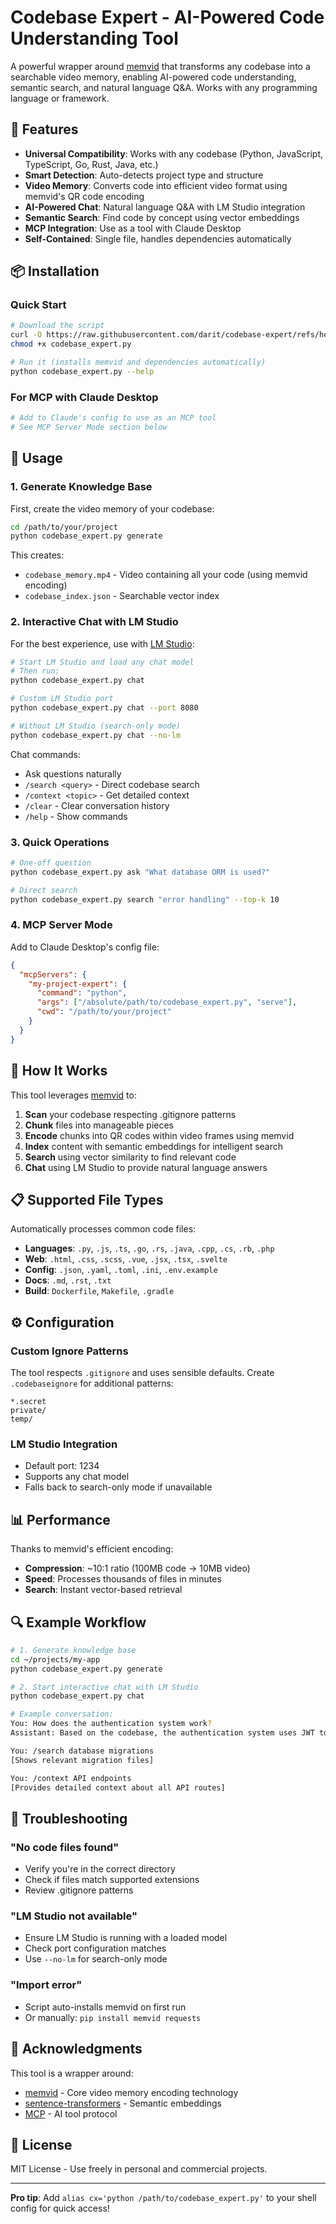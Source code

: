 # Codebase Expert - AI-Powered Code Understanding Tool

A powerful wrapper around [memvid](https://github.com/AwePhD/memvid) that transforms any codebase into a searchable video memory, enabling AI-powered code understanding, semantic search, and natural language Q&A. Works with any programming language or framework.

## 🚀 Features

- **Universal Compatibility**: Works with any codebase (Python, JavaScript, TypeScript, Go, Rust, Java, etc.)
- **Smart Detection**: Auto-detects project type and structure
- **Video Memory**: Converts code into efficient video format using memvid's QR code encoding
- **AI-Powered Chat**: Natural language Q&A with LM Studio integration
- **Semantic Search**: Find code by concept using vector embeddings
- **MCP Integration**: Use as a tool with Claude Desktop
- **Self-Contained**: Single file, handles dependencies automatically

## 📦 Installation

### Quick Start
```bash
# Download the script
curl -O https://raw.githubusercontent.com/darit/codebase-expert/refs/heads/main/codebase_expert.py
chmod +x codebase_expert.py

# Run it (installs memvid and dependencies automatically)
python codebase_expert.py --help
```

### For MCP with Claude Desktop
```bash
# Add to Claude's config to use as an MCP tool
# See MCP Server Mode section below
```

## 🎯 Usage

### 1. Generate Knowledge Base
First, create the video memory of your codebase:
```bash
cd /path/to/your/project
python codebase_expert.py generate
```

This creates:
- `codebase_memory.mp4` - Video containing all your code (using memvid encoding)
- `codebase_index.json` - Searchable vector index

### 2. Interactive Chat with LM Studio
For the best experience, use with [LM Studio](https://lmstudio.ai/):
```bash
# Start LM Studio and load any chat model
# Then run:
python codebase_expert.py chat

# Custom LM Studio port
python codebase_expert.py chat --port 8080

# Without LM Studio (search-only mode)
python codebase_expert.py chat --no-lm
```

Chat commands:
- Ask questions naturally
- `/search <query>` - Direct codebase search
- `/context <topic>` - Get detailed context
- `/clear` - Clear conversation history
- `/help` - Show commands

### 3. Quick Operations
```bash
# One-off question
python codebase_expert.py ask "What database ORM is used?"

# Direct search
python codebase_expert.py search "error handling" --top-k 10
```

### 4. MCP Server Mode
Add to Claude Desktop's config file:
```json
{
  "mcpServers": {
    "my-project-expert": {
      "command": "python",
      "args": ["/absolute/path/to/codebase_expert.py", "serve"],
      "cwd": "/path/to/your/project"
    }
  }
}
```

## 🧠 How It Works

This tool leverages [memvid](https://github.com/AwePhD/memvid) to:

1. **Scan** your codebase respecting .gitignore patterns
2. **Chunk** files into manageable pieces
3. **Encode** chunks into QR codes within video frames using memvid
4. **Index** content with semantic embeddings for intelligent search
5. **Search** using vector similarity to find relevant code
6. **Chat** using LM Studio to provide natural language answers

## 📋 Supported File Types

Automatically processes common code files:
- **Languages**: `.py`, `.js`, `.ts`, `.go`, `.rs`, `.java`, `.cpp`, `.cs`, `.rb`, `.php`
- **Web**: `.html`, `.css`, `.scss`, `.vue`, `.jsx`, `.tsx`, `.svelte`
- **Config**: `.json`, `.yaml`, `.toml`, `.ini`, `.env.example`
- **Docs**: `.md`, `.rst`, `.txt`
- **Build**: `Dockerfile`, `Makefile`, `.gradle`

## ⚙️ Configuration

### Custom Ignore Patterns
The tool respects `.gitignore` and uses sensible defaults. Create `.codebaseignore` for additional patterns:
```
*.secret
private/
temp/
```

### LM Studio Integration
- Default port: 1234
- Supports any chat model
- Falls back to search-only mode if unavailable

## 📊 Performance

Thanks to memvid's efficient encoding:
- **Compression**: ~10:1 ratio (100MB code → 10MB video)
- **Speed**: Processes thousands of files in minutes
- **Search**: Instant vector-based retrieval

## 🔍 Example Workflow

```bash
# 1. Generate knowledge base
cd ~/projects/my-app
python codebase_expert.py generate

# 2. Start interactive chat with LM Studio
python codebase_expert.py chat

# Example conversation:
You: How does the authentication system work?
Assistant: Based on the codebase, the authentication system uses JWT tokens...

You: /search database migrations
[Shows relevant migration files]

You: /context API endpoints
[Provides detailed context about all API routes]
```

## 🐛 Troubleshooting

### "No code files found"
- Verify you're in the correct directory
- Check if files match supported extensions
- Review .gitignore patterns

### "LM Studio not available"
- Ensure LM Studio is running with a loaded model
- Check port configuration matches
- Use `--no-lm` for search-only mode

### "Import error"
- Script auto-installs memvid on first run
- Or manually: `pip install memvid requests`

## 🙏 Acknowledgments

This tool is a wrapper around:
- [memvid](https://github.com/AwePhD/memvid) - Core video memory encoding technology
- [sentence-transformers](https://sbert.net) - Semantic embeddings
- [MCP](https://modelcontextprotocol.io) - AI tool protocol

## 📄 License

MIT License - Use freely in personal and commercial projects.

---

**Pro tip**: Add `alias cx='python /path/to/codebase_expert.py'` to your shell config for quick access!
